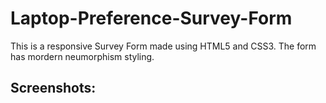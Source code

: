 # Laptop-Preference-Survey-Form

This is a responsive Survey Form made using HTML5 and CSS3. The form has mordern neumorphism styling.

## Screenshots:

